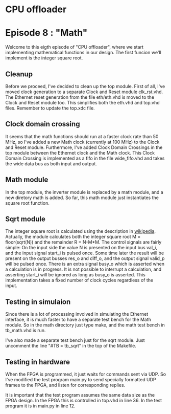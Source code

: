# CPU offloader
# Episode 8 : "Math"

Welcome to this eigth episode of "CPU offloader", where we start
implementing mathematical functions in our design. The first
funcion we'll implement is the integer square root.

## Cleanup
Before we proceed, I've decided to clean up the top module. First of all, I've
moved clock generation to a separate Clock and Reset module clk\_rst.vhd.  The
Ethernet reset generation from the file eth/eth.vhd is moved to the Clock and
Reset module too. This simplifies both the eth.vhd and top.vhd files. Remember
to update the top.xdc file.

## Clock domain crossing
It seems that the math functions should run at a faster clock rate than 50 MHz,
so I've added a new Math clock (currently at 100 MHz) to the Clock and Reset
module.  Furthermore, I've added Clock Domain Crossings in the top module
between the Ethernet clock and the Math clock. This Clock Domain Crossing is
implemented as a fifo in the file wide\_fifo.vhd and takes the wide data bus as
both input and output.

## Math module
In the top module, the inverter module is replaced by a math module, and a new
diretory math is added.
So far, this math module just instantiates the square root function.

## Sqrt module
The integer square root is calculated using the description in
[wikipedia](https://en.wikipedia.org/wiki/Methods_of_computing_square_roots#Binary_numeral_system_(base_2)).
Actually, the module calculates both the integer square root M = floor(sqrt(N))
and the remainder R = N-M\*M. The control signals are fairly simple: On the
input side the value N is presented on the input bus val\_i, and the input
signal start\_i is pulsed once. Some time later the result will be present on
the output busses res\_o and diff\_o, and the output signal valid\_p will be
pulsed once. There is an extra signal busy\_o which is asserted when a
calculation is in progress. It is not possible to interrupt a calculation, and
asserting start\_i will be ignored as long as busy\_o is asserted.
This implementation takes a fixed number of clock cycles regardless of the input.

## Testing in simulaion
Since there is a lot of processing involved in simulating the Ethernet
interface, it is much faster to have a separate test bench for the Math module.
So in the math directory just type make, and the math test bench in
tb\_math.vhd is run.

I've also made a separate test bench just for the sqrt module. Just uncomment
the line "#TB = tb\_sqrt" in the top of the Makefile.

## Testing in hardware
When the FPGA is programmed, it just waits for commands sent via UDP. So I've
modified the test program main.py to send specially formatted UDP frames to the
FPGA, and listen for corresponding replies.

It is important that the test program assumes the same data size as the FPGA
design. In the FPGA this is controlled in top.vhd in line 36. In the test program
it is in main.py in line 12.


